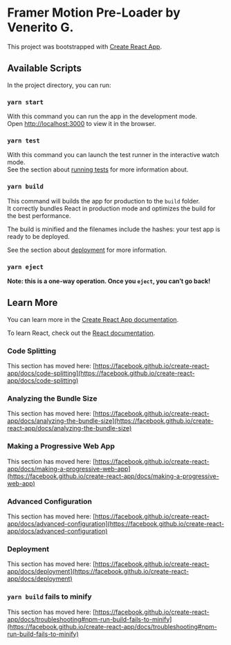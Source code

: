 # Framer Motion Pre-Loader by Venerito G.

This project was bootstrapped with [Create React App](https://github.com/facebook/create-react-app).

## Available Scripts

In the project directory, you can run:

### `yarn start`

With this command you can run the app in the development mode.\
Open [http://localhost:3000](http://localhost:3000) to view it in the browser.


### `yarn test`

With this command you can launch the test runner in the interactive watch mode.\
See the section about [running tests](https://facebook.github.io/create-react-app/docs/running-tests) for more information about.

### `yarn build`

This command will builds the app for production to the `build` folder.\
It correctly bundles React in production mode and optimizes the build for the best performance.

The build is minified and the filenames include the hashes: your test app is ready to be deployed.

See the section about [deployment](https://facebook.github.io/create-react-app/docs/deployment) for more information.

### `yarn eject`

**Note: this is a one-way operation. Once you `eject`, you can’t go back!**

## Learn More

You can learn more in the [Create React App documentation](https://facebook.github.io/create-react-app/docs/getting-started).

To learn React, check out the [React documentation](https://reactjs.org/).

### Code Splitting

This section has moved here: [https://facebook.github.io/create-react-app/docs/code-splitting](https://facebook.github.io/create-react-app/docs/code-splitting)

### Analyzing the Bundle Size

This section has moved here: [https://facebook.github.io/create-react-app/docs/analyzing-the-bundle-size](https://facebook.github.io/create-react-app/docs/analyzing-the-bundle-size)

### Making a Progressive Web App

This section has moved here: [https://facebook.github.io/create-react-app/docs/making-a-progressive-web-app](https://facebook.github.io/create-react-app/docs/making-a-progressive-web-app)

### Advanced Configuration

This section has moved here: [https://facebook.github.io/create-react-app/docs/advanced-configuration](https://facebook.github.io/create-react-app/docs/advanced-configuration)

### Deployment

This section has moved here: [https://facebook.github.io/create-react-app/docs/deployment](https://facebook.github.io/create-react-app/docs/deployment)

### `yarn build` fails to minify

This section has moved here: [https://facebook.github.io/create-react-app/docs/troubleshooting#npm-run-build-fails-to-minify](https://facebook.github.io/create-react-app/docs/troubleshooting#npm-run-build-fails-to-minify)
